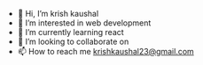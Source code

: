 - 👋 Hi, I’m krish kaushal
- 👀 I’m interested in web development
- 🌱 I’m currently learning react 
- 💞️ I’m looking to collaborate on 
- 📫 How to reach me krishkaushal23@gmail.com

<!---
Drugjudy/Drugjudy is a ✨ special ✨ repository because its `README.md` (this file) appears on your GitHub profile.
You can click the Preview link to take a look at your changes.
--->
